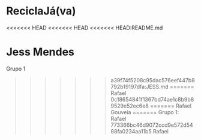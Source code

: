 # ReciclaJá(va)
<<<<<<< HEAD
<<<<<<< HEAD
<<<<<<< HEAD:README.md

Jess Mendes
=======
Grupo 1
>>>>>>> a39f74f5208c95dac576eef447b8792b19197dfa:JESS.md
=======
Rafael
>>>>>>> 0c18654841f1367bd74ae1c8b9b89529e52ec6e8
=======
Rafael
Gouveia
=======
Grupo 1:
Rafael
>>>>>>> 773366bc46d9072ccd9e572d5488fa0234aa11b5
>>>>>>> Rafael
